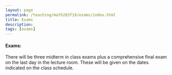 ```yaml
---
layout: page
permalink: /teaching/math283f19/exams/index.html
title: Exams
description: 
tags: [exams]
---
```



#### Exams:
There will be three midterm in class exams plus a comprehensive final exam on the last day in the lecture room. These will be given on the dates indicated on the class schedule. 
 







